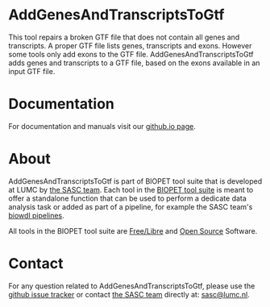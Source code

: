 # AddGenesAndTranscriptsToGtf



This tool repairs a broken GTF file that does not contain all genes and transcripts.
A proper GTF file lists genes, transcripts and exons. However some tools only add exons to the GTF file.
AddGenesAndTranscriptsToGtf adds genes and transcripts to a GTF file, based on the exons available in an input GTF file.

    

# Documentation

For documentation and manuals visit our [github.io page](https://biopet.github.io/addgenesandtranscriptstogtf).

# About


AddGenesAndTranscriptsToGtf is part of BIOPET tool suite that is developed at LUMC by [the SASC team](http://sasc.lumc.nl/).
Each tool in the [BIOPET tool suite](https://github.com/biopet/) is meant to offer a standalone function that can be used to perform a
dedicate data analysis task or added as part of a pipeline, for example the SASC team's [biowdl pipelines](https://github.com/biowdl).

All tools in the BIOPET tool suite are [Free/Libre](https://www.gnu.org/philosophy/free-sw.html) and
[Open Source](https://opensource.org/osd) Software.
    

# Contact


<p>
  <!-- Obscure e-mail address for spammers -->
For any question related to AddGenesAndTranscriptsToGtf, please use the
<a href='https://github.com/biopet/addgenesandtranscriptstogtf/issues'>github issue tracker</a>
or contact
 <a href='http://sasc.lumc.nl/'>the SASC team</a> directly at: <a href='&#109;&#97;&#105;&#108;&#116;&#111;&#58;&#115;&#97;&#115;&#99;&#64;&#108;&#117;&#109;&#99;&#46;&#110;&#108;'>
&#115;&#97;&#115;&#99;&#64;&#108;&#117;&#109;&#99;&#46;&#110;&#108;</a>.
</p>

     

